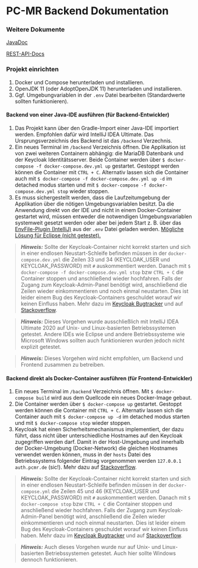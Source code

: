 # PC-MR Backend Dokumentation

### Weitere Dokumente
[JavaDoc](./docs/javadoc/index.html)

[REST-API-Docs](./docs/rest-api/index.html)


### Projekt einrichten

1. Docker und Compose herunterladen und installieren.
3. OpenJDK 11 (oder AdoptOpenJDK 11) herunterladen und installieren.
2. Ggf. Umgebungvariablen in der `.env` Datei bearbeiten (Standardwerte sollten funktionieren).

#### Backend von einer Java-IDE ausführen (für Backend-Entwickler)
1. Das Projekt kann über den Gradle-Import einer Java-IDE importiert werden. Empfohlen dafür wird IntelliJ IDEA Ultimate.
   Das Ursprungsverzeichnis des Backend ist das `/backend` Verzechnis.
2. Ein neues Terminal im `/backend` Verzeichnis öffnen.
   Die Applikation ist von zwei weiteren Containern abhängig:
   die MariaDB Datenbank und der Keycloak Identitätsserver.
   Beide Container werden über `$ docker-compose -f docker-compose.dev.yml up` gestartet.
   Gestoppt werden können die Container mit `CTRL + C`.
   Alternativ lassen sich die Container auch mit `$ docker-compose -f docker-compose.dev.yml up -d`
   im detached modus starten und mit `$ docker-compose -f docker-compose.dev.yml stop` wieder stoppen.
3. Es muss sichergestellt werden, dass die Laufzeitumgebung der Applikation über die nötigen Umgebungsvariablen besitzt.
   Da die Anwendung direkt von der IDE und nicht in einem Docker-Container gestartet wird, müssen entweder die notwendigen
   Umgebungsvariablen systemweit gesetzt werden oder aber bei jedem Start z. B. über das [EnvFile-Plugin (IntelliJ)](https://plugins.jetbrains.com/plugin/7861-envfile) aus der `.env` Datei geladen werden.
   [Mögliche Lösung für Eclipse (nicht getestet).](https://help.eclipse.org/2020-09/index.jsp?topic=%2Forg.eclipse.cdt.doc.user%2Ftasks%2Fcdt_t_run_env.htm)


> **_Hinweis:_**  Sollte der Keycloak-Container nicht korrekt starten und sich in einer endlosen Neustart-Schleife befinden müssen
> in der `docker-compose.dev.yml` die Zeilen 33 und 34 (KEYCLOAK_USER und KEYCLOAK_PASSWORD) mit `#` auskommentiert werden. 
> Danach mit `$ docker-compose -f docker-compose.dev.yml stop` bzw `CTRL + C` die Container stoppen und anschließend wieder hochfahren.
> Falls der Zugang zum Keycloak-Admin-Panel benötigt wird, anschließend die Zeilen wieder einkommentieren und noch einmal neustarten.
> Dies ist leider einem Bug des Keycloak-Containers geschuldet worauf wir keinen Einfluss haben. Mehr dazu im
> [Keycloak Bugtracker](https://issues.redhat.com/browse/KEYCLOAK-13094) und auf 
> [Stackoverflow](https://stackoverflow.com/questions/59599620/keycloak-8-user-with-username-admin-already-added).
 
> **_Hinweis:_**  Dieses Vorgehen wurde ausschließlich mit IntelliJ IDEA Ultimate 2020 auf Unix- und Linux-basierten Betriebssystemen getestet.
> Andere IDEs wie Eclipse und andere Betriebssysteme wie Microsoft Windows sollten auch funktionieren wurden jedoch nicht explizit getestet.

> **_Hinweis:_** Dieses Vorgehen wird nicht empfohlen, um Backend und Frontend zusammen zu betreiben.

#### Backend direkt als Docker-Container ausführen (für Frontend-Entwickler)
1. Ein neues Terminal im `/backend` Verzeichnis öffnen. Mit `$ docker-compose build` wird aus dem Quellcode
   ein neues Docker-Image gebaut.
2. Die Container werden über `$ docker-compose up` gestartet.
   Gestoppt werden können die Container mit `CTRL + C`.
   Alternativ lassen sich die Container auch mit `$ docker-compose up -d`
   im detached modus starten und mit `$ docker-compose stop` wieder stoppen.
3. Keycloak hat einen Sicherheitsmechanismus implementiert, der dazu führt, dass nicht über unterschiedliche Hostnames
   auf den Keycloak zugegriffen werden darf. Damit in der Host-Umgebung und innerhalb der Docker-Umgebung (Docker-Network)
   die gleichen Hostnames verwendet werden können, muss in der `hosts` Datei des Betriebssystems folgender Eintrag vorgenommen
   werden `127.0.0.1 auth.pcmr.de`  (sic!). Mehr dazu auf [Stackoverflow](https://stackoverflow.com/questions/57213611/keycloak-and-spring-boot-web-app-in-dockerized-environment?rq=1).
> **_Hinweis:_**  Sollte der Keycloak-Container nicht korrekt starten und sich in einer endlosen Neustart-Schleife befinden müssen
> in der `docker-compose.yml` die Zeilen 45 und 46 (KEYCLOAK_USER und KEYCLOAK_PASSWORD) mit `#` auskommentiert werden. 
> Danach mit `$ docker-compose stop` bzw `CTRL + C` die Container stoppen und anschließend wieder hochfahren.
> Falls der Zugang zum Keycloak-Admin-Panel benötigt wird, anschließend die Zeilen wieder einkommentieren und noch einmal neustarten.
> Dies ist leider einem Bug des Keycloak-Containers geschuldet worauf wir keinen Einfluss haben. Mehr dazu im
> [Keycloak Bugtracker](https://issues.redhat.com/browse/KEYCLOAK-13094) und auf 
> [Stackoverflow](https://stackoverflow.com/questions/59599620/keycloak-8-user-with-username-admin-already-added).
 
> **_Hinweis:_** Auch dieses Vorgehen wurde nur auf Unix- und Linux-basierten Betriebssystemen getestet.
> Auch hier sollte Windows dennoch funktionieren.